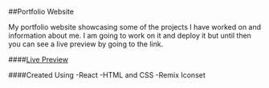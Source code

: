 ##Portfolio Website

My portfolio website showcasing some of the projects I have worked on and information about me.
I am going to work on it and deploy it but until then you can see a live preview by going to the link.

####[Live Preview](https://portfolio-website-pi-seven.vercel.app/)

####Created Using
-React
-HTML and CSS
-Remix Iconset
